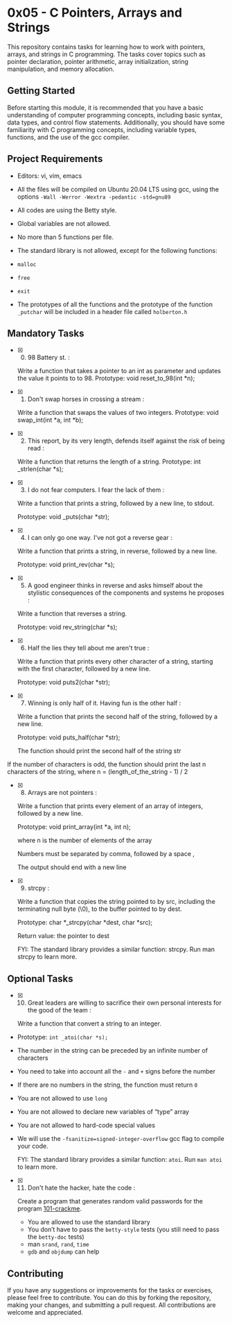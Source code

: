 # 0x05 - C Pointers, Arrays and Strings

This repository contains tasks for learning how to work with pointers, arrays, and strings in C programming. The tasks cover topics such as pointer declaration, pointer arithmetic, array initialization, string manipulation, and memory allocation.

## Getting Started

Before starting this module, it is recommended that you have a basic understanding of computer programming concepts, including basic syntax, data types, and control flow statements. Additionally, you should have some familiarity with C programming concepts, including variable types, functions, and the use of the gcc compiler.

## Project Requirements

-   Editors: vi, vim, emacs
    
-   All the files will be compiled on Ubuntu 20.04 LTS using gcc, using the options  `-Wall -Werror -Wextra -pedantic -std=gnu89`
    
-   All codes are using the Betty style.
    
-   Global variables are not allowed.
    
-   No more than 5 functions per file.
    
-   The standard library is not allowed, except for the following functions:
    
-   `malloc`
    
-   `free`
    
-   `exit`
    
-   The prototypes of all the functions and the prototype of the function  `_putchar`  will be included in a header file called  `holberton.h`
    

## Mandatory Tasks

- [x] 0. 98 Battery st. : 

	Write a function that takes a pointer to an int as parameter and updates the value it points to to 98.
	Prototype: void reset_to_98(int *n);

- [x] 1.  Don't swap horses in crossing a stream : 

	Write a function that swaps the values of two integers.
	Prototype: void swap_int(int *a, int *b);

- [x] 2.  This report, by its very length, defends itself against the risk of being read : 

	Write a function that returns the length of a string.
		Prototype: int _strlen(char *s);

- [x] 3.  I do not fear computers. I fear the lack of them : 

	Write a function that prints a string, followed by a new line, to stdout.

	Prototype: void _puts(char *str);

- [x] 4.  I can only go one way. I've not got a reverse gear :

	Write a function that prints a string, in reverse, followed by a new line.

	Prototype: void print_rev(char *s);

- [x] 5.  A good engineer thinks in reverse and asks himself about the stylistic consequences of the components and systems he proposes : 

	Write a function that reverses a string.

	Prototype: void rev_string(char *s);

- [x] 6.  Half the lies they tell about me aren't true : 

	Write a function that prints every other character of a string, starting with the first character, followed by a new line.

	Prototype: void puts2(char *str);

- [x] 7.  Winning is only half of it. Having fun is the other half : 

	Write a function that prints the second half of the string, followed by a new line.

	Prototype: void puts_half(char *str);
	
	The function should print the second half of the string str

If the number of characters is odd, the function should print the last n characters of the string, where n = (length_of_the_string - 1) / 2

- [x] 8.  Arrays are not pointers : 

	Write a function that prints every element of an array of integers, followed by a new line.

	Prototype: void print_array(int *a, int n);

	where n is the number of elements of the array

	Numbers must be separated by comma, followed by a space ,

	The output should end with a new line

- [x] 9.  strcpy : 

	 Write a function that copies the string pointed to by src, including the terminating null byte (\0), to the buffer pointed to by dest.

	Prototype: char *_strcpy(char *dest, char *src);

	Return value: the pointer to dest

	FYI: The standard library provides a similar function: strcpy. Run man strcpy to learn more.

## Optional Tasks

- [x] 10.  Great leaders are willing to sacrifice their own personal interests for the good of the team : 
	
	Write a function that convert a string to an integer.	
-   Prototype:  `int _atoi(char *s);`
-   The number in the string can be preceded by an infinite number of characters
-   You need to take into account all the  `-`  and  `+`  signs before the number
-   If there are no numbers in the string, the function must return  `0`
-   You are not allowed to use  `long`
-   You are not allowed to declare new variables of “type” array
-   You are not allowed to hard-code special values
-   We will use the  `-fsanitize=signed-integer-overflow`  gcc flag to compile your code.

	FYI: The standard library provides a similar function:  `atoi`. Run  `man atoi`  to learn more.


- [x] 11. Don't hate the hacker, hate the code :

	Create a program that generates random valid passwords for the program  [101-crackme](https://github.com/holbertonschool/0x04.c "101-crackme").

	-   You are allowed to use the standard library
	-   You don’t have to pass the  `betty-style`  tests (you still need to pass the  `betty-doc`  tests)
	-   man  `srand`,  `rand`,  `time`
	-   `gdb`  and  `objdump`  can help


## Contributing

If you have any suggestions or improvements for the tasks or exercises, please feel free to contribute. You can do this by forking the repository, making your changes, and submitting a pull request. All contributions are welcome and appreciated.
